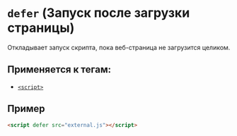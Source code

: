 # `defer` (Запуск после загрузки страницы)

Откладывает запуск скрипта, пока веб-страница не загрузится целиком.

## Применяется к тегам:

- [`<script>`](<../TAGS HEAD/script (ДОБАВЛЯЕТ СКРИПТЫ).md>)

## Пример

```html
<script defer src="external.js"></script>
```
